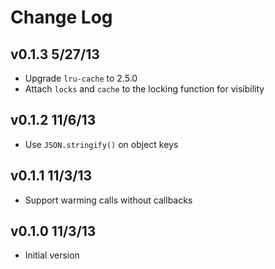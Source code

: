 # Change Log

## v0.1.3 5/27/13

* Upgrade `lru-cache` to 2.5.0
* Attach `locks` and `cache` to the locking function for visibility

## v0.1.2 11/6/13

* Use `JSON.stringify()` on object keys

## v0.1.1 11/3/13

* Support warming calls without callbacks

## v0.1.0 11/3/13

* Initial version
